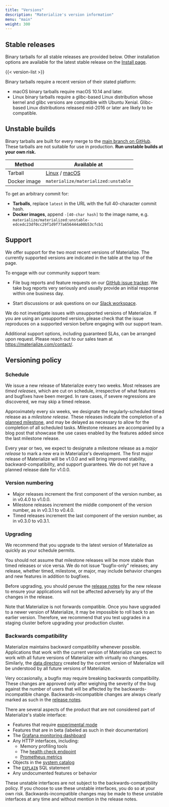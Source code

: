 ```yaml
---
title: "Versions"
description: "Materialize's version information"
menu: "main"
weight: 300
---
```


## Stable releases

Binary tarballs for all stable releases are provided below. Other installation
options are available for the latest stable release on the [Install
page](/install).

{{< version-list >}}

Binary tarballs require a recent version of their stated platform:

* macOS binary tarballs require macOS 10.14 and later.
* Linux binary tarballs require a glibc-based Linux distribution whose kernel
  and glibc versions are compatible with Ubuntu Xenial. Glibc-based Linux
  distributions released mid-2016 or later are likely to be compatible.

## Unstable builds

Binary tarballs are built for every merge to the [main branch on
GitHub][github]. These tarballs are not suitable for use in production.
**Run unstable builds at your own risk.**

| Method       | Available at                        |
|--------------|-------------------------------------|
| Tarball      | [Linux] / [macOS]                   |
| Docker image | `materialize/materialized:unstable` |

To get an arbitrary commit for:

- **Tarballs**, replace `latest` in the URL with the full 40-character commit hash.
- **Docker images**, append `-[40-char hash]` to the image name, e.g.
  `materialize/materialized:unstable-edcedc23df0cc29f1d9f77a656444a00b53cfcb1`

## Support

We offer support for the two most recent versions of Materialize. The
currently supported versions are indicated in the table at the top of the page.

To engage with our community support team:

  * File bug reports and feature requests on our [GitHub issue
    tracker](https://github.com/MaterializeInc/materialize). We take bug reports
    very seriously and usually provide an initial response within one business
    day.

  * Start discussions or ask questions on our [Slack workspace](https://materialize.com/s/chat).

We do not investigate issues with unsupported versions of Materialize. If you
are using an unsupported version, please check that the issue reproduces on a
supported version before engaging with our support team.

Additional support options, including guaranteed SLAs, can be arranged upon
request. Please reach out to our sales team at <https://materialize.com/contact/>.

## Versioning policy

### Schedule

We issue a new release of Materialize every two weeks. Most releases are *timed
releases*, which are cut on schedule, irrespective of what features and bugfixes
have been merged. In rare cases, if severe regressions are discovered, we may
skip a timed release.

Approximately every six weeks, we designate the regularly-scheduled timed
release as a *milestone release*. These releases indicate the completion of a
[planned milestone](https://github.com/MaterializeInc/materialize/milestones),
and may be delayed as necessary to allow for the completion of all scheduled
tasks. Milestone releases are accompanied by a blog post that showcase the
use cases enabled by the features added since the last milestone release.

Every year or two, we expect to designate a milestone release as a *major
release* to mark a new era in Materialize's development. The first major release
of Materialize will be v1.0.0 and will bring improved stability,
backward-compatibility, and support guarantees. We do not yet have a planned
release date for v1.0.0.

### Version numbering

* Major releases increment the first component of the version number, as in
  v0.4.0 to v1.0.0.
* Milestone releases increment the middle component of the version number, as in
  v0.3.1 to v0.4.0.
* Timed releases increment the last component of the version number, as
  in v0.3.0 to v0.3.1.

### Upgrading

We recommend that you upgrade to the latest version of Materialize as quickly
as your schedule permits.

You should not assume that milestone releases will be more stable than timed
releases or vice versa. We do not issue "bugfix-only" releases; any release,
whether timed, milestone, or major, may include behavior changes and new
features in addition to bugfixes.

Before upgrading, you should peruse the [release notes](/release-notes) for
the new release to ensure your applications will not be affected adversely
by any of the changes in the release.

Note that Materialize is not forwards compatible. Once you have upgraded to a
newer version of Materialize, it may be impossible to roll back to an earlier
version. Therefore, we recommend that you test upgrades in a staging cluster
before upgrading your production cluster.

### Backwards compatibility

Materialize maintains backward compatibility whenever possible. Applications
that work with the current version of Materialize can expect to work with
all future versions of Materialize with virtually no changes. Similarly,
the [data directory](/cli/#data-directory) created by the current version of
Materialize will be understood by all future versions of Materialize.

Very occasionally, a bugfix may require breaking backwards compatibility. These
changes are approved only after weighing the severity of the bug against the
number of users that will be affected by the backwards-incompatible change.
Backwards-incompatible changes are always clearly marked as such in
the [release notes](/release-notes).

There are several aspects of the product that are not considered part of
Materialize's stable interface:

  * Features that require [experimental mode](/cli/#experimental-mode)
  * Features that are in beta (labeled as such in their documentation)
  * The [Grafana monitoring dashboard](/ops/monitoring)
  * Any HTTP interfaces, including:
    * Memory profiling tools
    * The [health check endpoint](/ops/monitoring#health-check)
    * [Prometheus metrics](/ops/monitoring#prometheus)
  * Objects in the [system catalog](/sql/system-tables)
  * The [`EXPLAIN`](/sql/explain) SQL statement
  * Any undocumented features or behavior

These unstable interfaces are not subject to the backwards-compatibility policy.
If you choose to use these unstable interfaces, you do so at your own risk.
Backwards-incompatible changes may be made to these unstable interfaces at any
time and without mention in the release notes.

[Linux]: https://binaries.materialize.com/materialized-latest-x86_64-unknown-linux-gnu.tar.gz
[macOS]: https://binaries.materialize.com/materialized-latest-x86_64-apple-darwin.tar.gz
[github]: https://github.com/MaterializeInc/materialize
[Semantic Versioning]: https://semver.org
